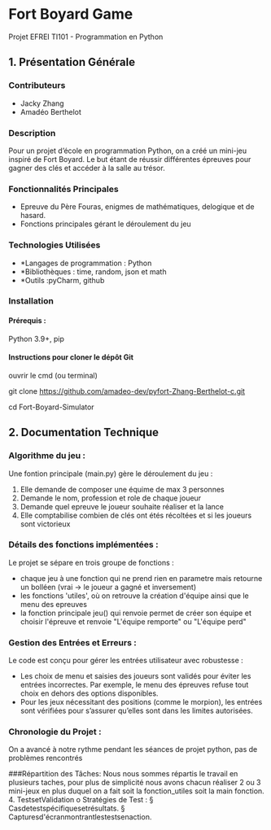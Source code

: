 # Fort Boyard Game
Projet EFREI TI101 - Programmation en Python

## 1. Présentation Générale

### Contributeurs
- Jacky Zhang
- Amadéo Berthelot

### Description
Pour un projet d’école en programmation Python, on a créé un mini-jeu inspiré de Fort Boyard. Le but étant de réussir différentes épreuves pour gagner des clés et accéder à la salle au trésor.

### Fonctionnalités Principales
- Epreuve du Père Fouras, enigmes de mathématiques, delogique et de hasard.
- Fonctions principales gérant le déroulement du jeu


### Technologies Utilisées
- *Langages de programmation : Python 
- *Bibliothèques : time, random, json et math
- *Outils :pyCharm, github

### Installation

#### Prérequis :
Python 3.9+, pip 

#### Instructions pour cloner le dépôt Git
ouvrir le cmd (ou terminal)

git clone https://github.com/amadeo-dev/pyfort-Zhang-Berthelot-c.git  

cd Fort-Boyard-Simulator

## 2. Documentation Technique
### Algorithme du jeu :
Une fontion principale (main.py) gère le déroulement du jeu :
1. Elle demande de composer une équime de max 3 personnes
2. Demande le nom, profession et role de chaque joueur
3. Demande quel epreuve le joueur souhaite réaliser et la lance
4. Elle comptabilise combien de clés ont étés récoltées et si les joueurs sont victorieux
   
### Détails des fonctions implémentées :

Le projet se sépare en trois groupe de fonctions :
- chaque jeu à une fonction qui ne prend rien en parametre mais retourne un bolléen (vrai -> le joueur a gagné et inversement)
- les fonctions 'utiles', où on retrouve la création d'équipe ainsi que le menu des epreuves 
- la fonction principale jeu() qui renvoie permet de créer son équipe et choisir l'épreuve et renvoie "L'équipe remporte" ou "L'équipe perd"

### Gestion des Entrées et Erreurs :

Le code est conçu pour gérer les entrées utilisateur avec robustesse :
* Les choix de menu et saisies des joueurs sont validés pour éviter les entrées incorrectes. Par exemple, le menu des épreuves refuse tout choix en dehors des options disponibles.
* Pour les jeux nécessitant des positions (comme le morpion), les entrées sont vérifiées pour s’assurer qu’elles sont dans les limites autorisées.

### Chronologie du Projet :
On a avancé à notre rythme pendant les séances de projet python, pas de problèmes rencontrés

###Répartition des Tâches:
 Nous nous sommes répartis le travail en plusieurs taches, pour plus de simplicité nous avons chacun réaliser 2 ou 3 mini-jeux en plus duquel on a fait soit la fonction_utiles soit la main fonction.
4. TestsetValidation
o Stratégies de Test :
§ Casdetestspécifiquesetrésultats.
§ Capturesd'écranmontrantlestestsenaction.
